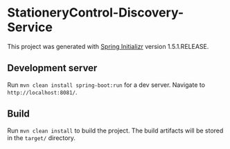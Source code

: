 # StationeryControl-Discovery-Service

This project was generated with [Spring Initializr](https://start.spring.io/) version 1.5.1.RELEASE.

## Development server

Run `mvn clean install spring-boot:run` for a dev server. Navigate to `http://localhost:8081/`.

## Build

Run `mvn clean install` to build the project. The build artifacts will be stored in the `target/` directory.
